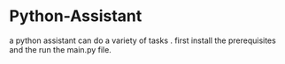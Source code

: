 # Python-Assistant
a python assistant can do a variety of tasks . first install the prerequisites and the run the main.py file.
